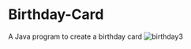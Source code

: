 # Birthday-Card
A Java program to create a birthday card
![birthday3](https://cloud.githubusercontent.com/assets/18600300/16936543/113efd3e-4d85-11e6-87fc-cc883c349ab1.png)
